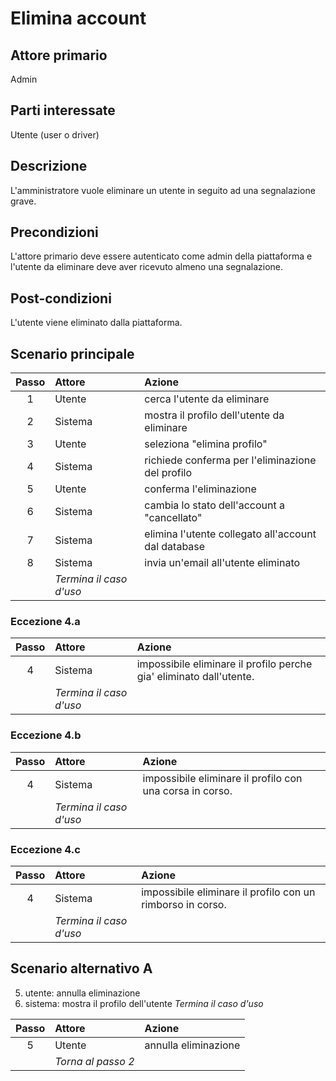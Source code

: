 # Elimina account

## Attore primario
Admin

## Parti interessate
Utente (user o driver)

## Descrizione
L'amministratore vuole eliminare un utente in seguito ad una segnalazione grave.

## Precondizioni
L'attore primario deve essere autenticato come admin della piattaforma e l'utente da eliminare deve aver ricevuto almeno una segnalazione.

## Post-condizioni
L'utente viene eliminato dalla piattaforma.

## Scenario principale
| Passo | Attore                   | Azione                                              |
|:-----:|:-------------------------|:----------------------------------------------------|
|   1   | Utente                   | cerca l'utente da eliminare                         |
|   2   | Sistema                  | mostra il profilo dell'utente da eliminare          |
|   3   | Utente                   | seleziona "elimina profilo"                         |
|   4   | Sistema                  | richiede conferma per l'eliminazione del profilo    |
|   5   | Utente                   | conferma l'eliminazione                             |
|   6   | Sistema                  | cambia lo stato dell'account a "cancellato"         |
|   7   | Sistema                  | elimina l'utente collegato all'account dal database |
|   8   | Sistema                  | invia un'email all'utente eliminato                 |
|       | *Termina il caso d'uso*  |                                                     |


### Eccezione 4.a
| Passo | Attore                   | Azione                                                              |
|:-----:|:-------------------------|:--------------------------------------------------------------------|
|   4   | Sistema                  | impossibile eliminare il profilo perche gia' eliminato dall'utente. |
|       | *Termina il caso d'uso*  |                                                                     |

### Eccezione 4.b
| Passo | Attore                   | Azione                                                    |
|:-----:|:-------------------------|:----------------------------------------------------------|
|   4   | Sistema                  | impossibile eliminare il profilo con una corsa in corso.  |
|       | *Termina il caso d'uso*  |                                                           |

### Eccezione 4.c
| Passo | Attore                   | Azione                                                      |
|:-----:|:-------------------------|:------------------------------------------------------------|
|   4   | Sistema                  | impossibile eliminare il profilo con un rimborso in corso.  |
|       | *Termina il caso d'uso*  |                                                             |


## Scenario alternativo A
5) utente: annulla eliminazione
6) sistema: mostra il profilo dell'utente
*Termina il caso d'uso*

| Passo | Attore             | Azione               |
|:-----:|:-------------------|:---------------------|
|   5   | Utente             | annulla eliminazione |
|       | *Torna al passo 2* |                      |

